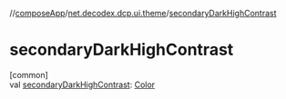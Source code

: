 //[composeApp](../../index.md)/[net.decodex.dcp.ui.theme](index.md)/[secondaryDarkHighContrast](secondary-dark-high-contrast.md)

# secondaryDarkHighContrast

[common]\
val [secondaryDarkHighContrast](secondary-dark-high-contrast.md): [Color](https://developer.android.com/reference/kotlin/androidx/compose/ui/graphics/Color.html)
